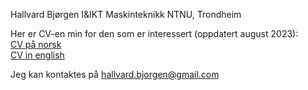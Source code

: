 Hallvard Bjørgen 
I&IKT Maskinteknikk 
NTNU, Trondheim  

Her er CV-en min for den som er interessert (oppdatert august 2023):  
[CV på norsk](https://github.com/Hallvaeb/CV-PDF/blob/master/%5BNO%5D%20CV%20-%20Hallvard%20Enger%20Bj%C3%B8rgen.pdf)  
[CV in english](https://github.com/Hallvaeb/CV-PDF/blob/master/%5BEN%5D%20CV%20-%20Hallvard%20Enger%20Bj%C3%B8rgen.pdf)

Jeg kan kontaktes på hallvard.bjorgen@gmail.com 
